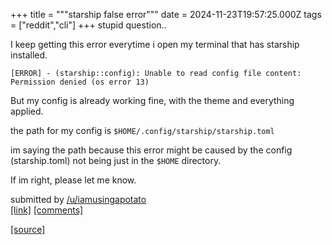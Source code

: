 +++
title = """starship false error"""
date = 2024-11-23T19:57:25.000Z
tags = ["reddit","cli"]
+++
stupid question..

I keep getting this error everytime i open my terminal that has starship installed.

`[ERROR] - (starship::config): Unable to read config file content: Permission denied (os error 13)`

But my config is already working fine, with the theme and everything applied.

the path for my config is `$HOME/.config/starship/starship.toml`

im saying the path because this error might be caused by the config (starship.toml) not being just in the `$HOME` directory.

If im right, please let me know.

submitted by [/u/iamusingapotato](https://www.reddit.com/user/iamusingapotato)  
[\[link\]](https://www.reddit.com/r/commandline/comments/1gy8bcx/starship_false_error/) [\[comments\]](https://www.reddit.com/r/commandline/comments/1gy8bcx/starship_false_error/)

[[source]](https://www.reddit.com/r/commandline/comments/1gy8bcx/starship_false_error/)
